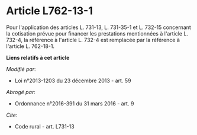 # Article L762-13-1

Pour l'application des articles L. 731-13, L. 731-35-1 et L. 732-15  concernant la cotisation prévue pour financer les
prestations mentionnées à l'article L. 732-4, la référence à l'article L. 732-4 est remplacée par la référence à l'article L.
762-18-1.

**Liens relatifs à cet article**

_Modifié par_:

  - Loi n°2013-1203 du 23 décembre 2013 - art. 59

_Abrogé par_:

  - Ordonnance n°2016-391 du 31 mars 2016 - art. 9

_Cite_:

  - Code rural - art. L731-13
